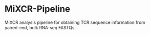 # MiXCR-Pipeline
MiXCR analysis pipeline for obtaining TCR sequence information from paired-end, bulk RNA-seq FASTQs. 
